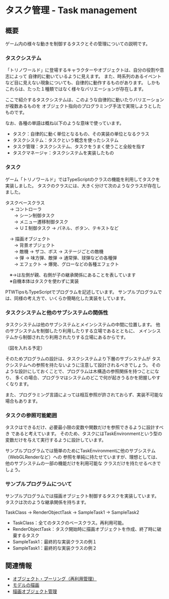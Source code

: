 # タスク管理 - Task management

## 概要
ゲーム内の様々な動きを制御するタスクとその管理についての説明です。  

### タスクシステム
「トリノワールド」に登場するキャラクターやオブジェクトは、自分の役割や意志によって
自律的に動いているように見えます。
また、時系列のあるイベントなど目に見えない現象についても、自律的に動作するものがあります。
しかもこれらは、たった１種類ではなく様々なバリエーションが存在します。

ここで紹介するタスクシステムは、このような自律的に動いたりバリエーションが複数あるものを
オブジェクト指向のプログラミング手法で実現しようとしたものです。

なお、各種の単語は概ね以下のような意味で使っています。

- タスク：自律的に動く単位となるもの、その実装の単位となるクラス
- タスクシステム：タスクという概念を使ったシステム
- タスク管理：タスクシステム、タスクをうまく使うこと全般を指す
- タスクマネージャ：タスクシステムを実装したもの


### タスク
ゲーム「トリノワールド」ではTypeScriptのクラスの機能を利用してタスクを実装しました。
タスクのクラスには、大きく分けて次のようなクラスが存在しました。

タスクベースクラス  
　-> コントローラ  
　　-> シーン制御タスク  
　　-> メニュー遷移制御タスク  
　　-> ＵＩ制御タスク -> パネル、ボタン、テキストなど  

　-> 描画オブジェクト  
　　-> 背景オブジェクト  
　　-> 敵機 -> ザコ、ボス -> ステージごとの敵機  
　　-> 弾 -> 味方弾、敵弾 -> 通常弾、球弾などの各種弾  
　　-> エフェクト -> 爆発、グローなどの各種エフェクト  

　※->は左側が親、右側が子の継承関係にあることを表しています  
　※自機本体はタスクを使わずに実装

PTWTipsもTypeScriptでプログラムを記述しています。
サンプルプログラムでは、同様の考え方で、いくらか簡略化した実装をしています。


### タスクシステムと他のサブシステムの関係性
タスクシステムは他のサブシステムとメインシステムの中間に位置します。
他のサブシステムを制御したり利用したりする立場であるとともに、
メインシステムから制御されたり利用されたりする立場にあるからです。

（図を入れる予定）

そのためプログラムの設計は、タスクシステムより下層のサブシステムが
タスクシステムへの参照を持たないように注意して設計されるべきでしょう。
そのような設計にしておくことで、プログラムは木構造の参照関係を持つことになり、
多くの場合、プログラマはシステムのどこで何が起きうるかを把握しやすくなります。

また、プログラミング言語によっては相互参照が許されておらず、実装不可能な場合もあります。


### タスクの参照可能範囲
タスクはできるだけ、必要最小限の変数や関数だけを参照できるように設計すべき
であると考えています。
そのため、タスクにはTaskEnvironmentという型の変数だけを与えて実行するように設計しています。

サンプルプログラムでは簡単のためにTaskEnvironmentに他のサブシステム（WebGLRenderなど）への
参照を単純に持たせていますが、理想としては、他のサブシステムの一部の機能だけを利用可能な
クラスだけを持たせるべきでしょう。

### サンプルプログラムについて
サンプルプログラムでは描画オブジェクト制御するタスクを実装しています。
タスクは次のような継承関係を持ちます。

TaskClass -> RenderObjectTask -> SampleTask1 -> SampleTask2

- TaskClass：全てのタスクのベースクラス。再利用可能。
- RenderObjectTask：タスク開始時に描画オブジェクトを作成、終了時に破棄するタスク
- SampleTask1：最終的な実装クラスの例１
- SampleTask1：最終的な実装クラスの例２


## 関連情報
- [オブジェクト・プーリング（再利用管理）]()
- [モデルの描画](../basic_model_drawing/)
- [描画オブジェクト管理](./render_object_management/)

